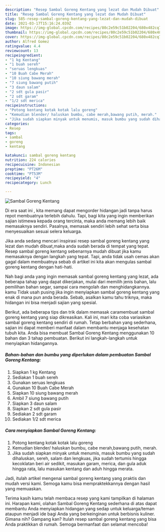 ```yaml
---
description: "Resep Sambal Goreng Kentang yang lezat dan Mudah Dibuat"
title: "Resep Sambal Goreng Kentang yang lezat dan Mudah Dibuat"
slug: 585-resep-sambal-goreng-kentang-yang-lezat-dan-mudah-dibuat
date: 2021-03-17T15:16:24.039Z
image: https://img-global.cpcdn.com/recipes/80c2e59c51b02204/680x482cq70/sambal-goreng-kentang-foto-resep-utama.jpg
thumbnail: https://img-global.cpcdn.com/recipes/80c2e59c51b02204/680x482cq70/sambal-goreng-kentang-foto-resep-utama.jpg
cover: https://img-global.cpcdn.com/recipes/80c2e59c51b02204/680x482cq70/sambal-goreng-kentang-foto-resep-utama.jpg
author: Alfred Gomez
ratingvalue: 4.4
reviewcount: 13
recipeingredient:
- "1 kg Kentang"
- "1 buah sereh"
- "seruas lengkuas"
- "10 Buah Cabe Merah"
- "10 siung bawang merah"
- "7 siung bawang putih"
- "3 daun salam"
- "2 sdt gula pasir"
- "2 sdt garam"
- "1/2 sdt merica"
recipeinstructions:
- "Potong kentang kotak kotak lalu goreng"
- "Kemudian blender/ haluskan bumbu, cabe merah,bawang putih, merah."
- "Jika sudah siapkan minyak untuk menumis, masuk bumbu yang sudah dihaluskan, sereh, salam dan lengkuas, jika sudah tertumis hingga kecoklatan beri air sedikit, masukan garam, merica, dan gula aduk hingga rata, lalu masukan kentang dan aduh hingga merata."
categories:
- Resep
tags:
- sambal
- goreng
- kentang

katakunci: sambal goreng kentang 
nutrition: 224 calories
recipecuisine: Indonesian
preptime: "PT26M"
cooktime: "PT53M"
recipeyield: "4"
recipecategory: Lunch

---
```



![Sambal Goreng Kentang](https://img-global.cpcdn.com/recipes/80c2e59c51b02204/680x482cq70/sambal-goreng-kentang-foto-resep-utama.jpg)

Di era  saat ini , kita memang dapat mengorder hidangan jadi tanpa harus repot membuatnya terlebih dahulu. Tapi, bagi kita yang ingin memberikan sajian istimewa kepada orang tercinta, maka anda memang lebih baik memasaknya sendiri. Pasalnya, memasak sendiri lebih sehat serta bisa menyesuaikan sesuai selera keluarga.

Jika anda sedang mencari inspirasi resep sambal goreng kentang yang lezat dan mudah dibuat,maka anda sudah berada di tempat yang tepat. Resep sambal goreng kentang  sebenarnya mudah dibuat jika kamu memasaknya dengan langkah yang tepat. Tapi, anda tidak usah cemas akan gagal dalam membuatnya 
sebab di artikel ini kita akan mengulas sambal goreng kentang dengan hati-hati.  



Nah bagi anda yang ingin memasak sambal goreng kentang yang lezat, ada beberapa tahap yang dapat dikerjakan, mulai dari memilih jenis bahan, lalu pemilihan bahan segar, sampai cara mengolah dan menghidangkannya. kamu Tidak usah pusing jika ingin menyiapkan sambal goreng kentang yang enak di mana pun anda berada. Sebab, asalkan kamu  tahu triknya, maka hidangan ini bisa menjadi sajian yang spesial.

Berikut, ada beberapa tips dan trik dalam memasak caramembuat sambal goreng kentang yang siap dikreasikan. Kali ini, mari kita coba variasikan sambal goreng kentang sendiri di rumah. Tetap berbahan yang sederhana, sajian ini dapat memberi manfaat dalam membantu menjaga kesehatan tubuh kita. Anda bisa membuat Sambal Goreng Kentang menggunakan 10 bahan dan 3 tahap pembuatan. Berikut ini langkah-langkah untuk menyiapkan hidangannya.

<!--inarticleads1-->

##### Bahan-bahan dan bumbu yang diperlukan dalam pembuatan Sambal Goreng Kentang:

1. Siapkan 1 kg Kentang
1. Sediakan 1 buah sereh
1. Gunakan seruas lengkuas
1. Gunakan 10 Buah Cabe Merah
1. Siapkan 10 siung bawang merah
1. Ambil 7 siung bawang putih
1. Siapkan 3 daun salam
1. Siapkan 2 sdt gula pasir
1. Sediakan 2 sdt garam
1. Sediakan 1/2 sdt merica




<!--inarticleads2-->

##### Cara menyiapkan Sambal Goreng Kentang:

1. Potong kentang kotak kotak lalu goreng
1. Kemudian blender/ haluskan bumbu, cabe merah,bawang putih, merah.
1. Jika sudah siapkan minyak untuk menumis, masuk bumbu yang sudah dihaluskan, sereh, salam dan lengkuas, jika sudah tertumis hingga kecoklatan beri air sedikit, masukan garam, merica, dan gula aduk hingga rata, lalu masukan kentang dan aduh hingga merata.




Jadi, itulah artikel mengenai  sambal goreng kentang  yang praktis dan mudah versi kami. Semoga kamu bisa mempraktekkannya dengan hasil yang memuaskan. 

Terima kasih kamu telah membaca resep yang kami tampilkan di halaman ini. Harapan kami, olahan  Sambal Goreng Kentang sederhana di atas dapat membantu Anda menyiapkan hidangan yang sedap untuk keluarga/teman ataupun menjadi ide bagi Anda yang berkeinginan untuk berbisnis kuliner. Gimana nih? Gampang kan? Itulah resep sambal goreng kentang yang bisa Anda praktikkan di rumah. Semoga bermanfaat dan selamat mencoba!

